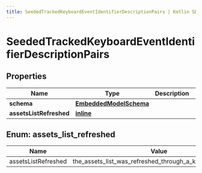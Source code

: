 ```yaml
---
title: SeededTrackedKeyboardEventIdentifierDescriptionPairs | Kotlin SDK
---
```




# SeededTrackedKeyboardEventIdentifierDescriptionPairs

## Properties
Name | Type | Description | Notes
------------ | ------------- | ------------- | -------------
**schema** | [**EmbeddedModelSchema**](EmbeddedModelSchema) |  |  [optional]
**assetsListRefreshed** | [**inline**](#assetslistrefreshed) |  |  [optional]


<a id="AssetsListRefreshed"></a>
## Enum: assets_list_refreshed
Name | Value
---- | -----
assetsListRefreshed | the_assets_list_was_refreshed_through_a_keyboard_shortcut




